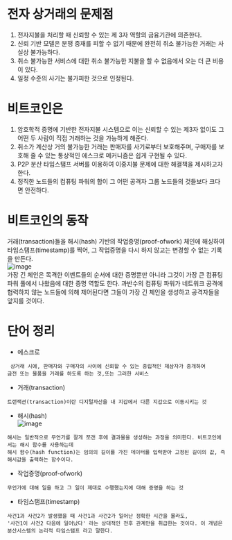 # 전자 상거래의 문제점 

1. 전자지불을 처리할 때 신뢰할 수 있는 제 3자 역할의 금융기관에 의존한다.
2. 신뢰 기반 모델은 분쟁 중재를 피할 수 없기 때문에 완전히 취소 불가능한 거래는 사실상 불가능하다. 
3. 취소 불가능한 서비스에 대한 취소 불가능한 지불을 할 수 없음에서 오는 더 큰 비용이 있다.
4. 일정 수준의 사기는 불가피한 것으로 인정된다.

# 비트코인은

1. 암호학적 증명에 기반한 전자지불 시스템으로 이는 신뢰할 수 있는 제3자 없이도 그 어떤 두 사람이 직접 거래하는 것을 가능하게 해준다.
2. 취소가 계산상 거의 불가능한 거래는 판매자를 사기로부터 보호해주며, 구매자를 보호해 줄 수 있는 통상적인 에스크로 메커니즘은 쉽게 구현될 수 있다.
3. P2P 분산 타임스탬프 서버를 이용하여 이중지불 문제에 대한 해결책을 제시하고자 한다.
4. 정직한 노드들의 컴퓨팅 파워의 합이 그 어떤 공격자 그룹 노드들의 것들보다 크다면 안전하다.

# 비트코인의 동작
거래(transaction)들을 해시(hash) 기반의 작업증명(proof-ofwork) 체인에 해싱하여 타임스탬프(timestamp)를 찍어, 
그 작업증명을 다시 하지 않고는 변경할 수 없는 기록을 만든다.   
![image](https://encrypted-tbn0.gstatic.com/images?q=tbn:ANd9GcRGf9OSrIS-iLyZqRyI34iUme4eWxoAwofuUQ&s)   
가장 긴 체인은 목격한 이벤트들의 순서에 대한 증명뿐만 아니라 그것이 가장 큰 컴퓨팅파워 풀에서 나왔음에 대한 증명 역할도 한다.
과반수의 컴퓨팅 파워가 네트워크 공격에 협력하지 않는 노드들에 의해 제어된다면 그들이 가장 긴 체인을 생성하고 공격자들을 앞지를 것이다.

# 단어 정리
* 에스크로
```
 상거래 시에, 판매자와 구매자의 사이에 신뢰할 수 있는 중립적인 제삼자가 중개하여
금전 또는 물품을 거래를 하도록 하는 것,또는 그러한 서비스
````
* 거래(transaction)
```
트랜잭션(transaction)이란 디지털자산을 내 지갑에서 다른 지갑으로 이동시키는 것
```
* 해시(hash)  
![image](https://i0.wp.com/blogcodestates.com/wp-content/uploads/2023/05/%EC%BD%94%EB%93%9C%EC%8A%A4%ED%85%8C%EC%9D%B4%EC%B8%A0_%EB%B8%94%EB%A1%9D%EC%B2%B4%EC%9D%B8%EB%B6%80%ED%8A%B8%EC%BA%A0%ED%94%84_%ED%95%B4%EC%8B%9C%ED%95%A8%EC%88%98_%EC%98%88%EC%8B%9C.png?w=880&ssl=1)   
```
해시는 일반적으로 무언가를 잘게 쪼갠 후에 결과물을 생성하는 과정을 의미한다. 비트코인에서는 해시 함수를 사용하는데
해시 함수(hash function)는 임의의 길이를 가진 데이터를 입력받아 고정된 길이의 값, 즉 해시값을 출력하는 함수이다.
```
* 작업증명(proof-ofwork)
```
무언가에 대해 일을 하고 그 일이 제대로 수행했는지에 대해 증명을 하는 것
```
* 타임스탬프(timestamp)
```
사건1과 사건2가 발생했을 때 사건1과 사건2가 일어난 정확한 시간을 몰라도,
'사건1이 사건2 다음에 일어났다' 라는 상대적인 전후 관계만을 취급한는 것이다. 이 개념은 분산시스템의 논리적 타임스탬프 라고 말한다.
```
